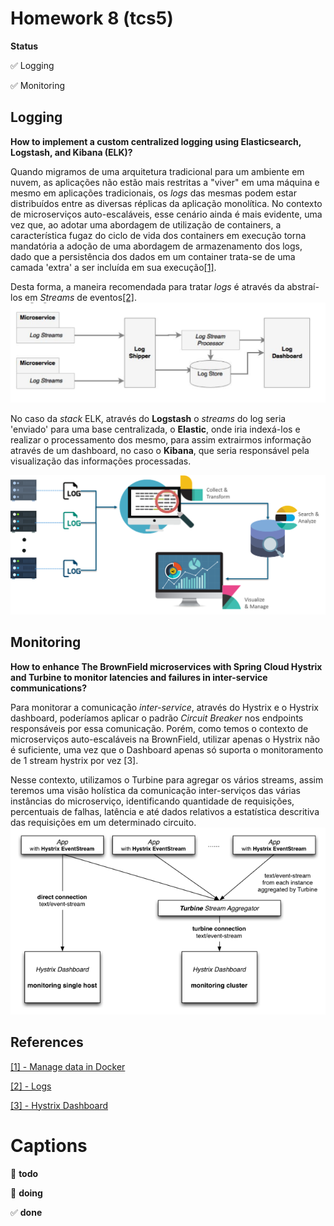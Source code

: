 Homework 8 (tcs5)
=========

**Status**

:white_check_mark: Logging

:white_check_mark: Monitoring

 ## Logging
 
 __How to implement a custom centralized logging using Elasticsearch, Logstash, and Kibana (ELK)?__

Quando migramos de uma arquitetura tradicional para um ambiente em nuvem, as aplicações não estão mais restritas a "viver" em uma máquina e mesmo em aplicações tradicionais, os _logs_ das mesmas podem estar distribuídos entre as diversas réplicas da aplicação monolítica.
No contexto de microserviços auto-escaláveis, esse cenário ainda é mais evidente, uma vez que, ao adotar uma abordagem de utilização de containers, a característica fugaz do ciclo de vida dos containers em execução torna mandatória a adoção de uma abordagem de armazenamento dos logs, dado que a persistência dos dados em um container trata-se de uma camada 'extra' a ser incluída em sua execução[[1]][volumes]. 

Desta forma, a maneira recomendada para tratar _logs_ é através da abstraí-los em _Streams_ de eventos[[2]][21apps].
![logarch][logarch]

No caso da _stack_ ELK, através do **Logstash** o  _streams_ do log seria 'enviado' para uma base centralizada, o **Elastic**, onde iria indexá-los e realizar o processamento dos mesmo, para assim extrairmos informação através de um dashboard, no caso o **Kibana**, que seria responsável pela visualização das informações processadas.

![elk][elk] 

## Monitoring

__How to enhance The BrownField microservices with Spring Cloud Hystrix and Turbine to monitor latencies and failures in inter-service communications?__

Para monitorar a comunicação _inter-service_, através do Hystrix e o Hystrix dashboard, poderíamos aplicar o padrão _Circuit Breaker_ nos endpoints responsáveis por essa comunicação. Porém, como temos o contexto de microserviços auto-escaláveis na BrownField, utilizar apenas o Hystrix não é suficiente, uma vez que o Dashboard apenas só suporta o monitoramento de 1 stream hystrix por vez [3].

Nesse contexto, utilizamos o Turbine para agregar os vários streams, assim teremos uma visão holística da comunicação inter-serviços das várias instâncias do microserviço, identificando quantidade de requisições, percentuais de falhas, latência e até dados relativos a estatística descritiva das requisições em um determinado circuito.
![turbine][turbine]

## References
[[1] - Manage data in Docker][volumes]

[[2] - Logs][21apps]

[[3] - Hystrix Dashboard][hystrix]

Captions
=========
:red_circle: **todo**

:large_blue_circle: **doing**

:white_check_mark: **done**

[volumes]: https://docs.docker.com/storage/
[21apps]: https://12factor.net/logs
[hystrix]: https://github.com/Netflix-Skunkworks/hystrix-dashboard/wiki

[logarch]: https://github.com/tacsio/IF1007-HW/raw/master/hw8/img/arch.png
[elk]: https://github.com/tacsio/IF1007-HW/raw/master/hw8/img/elk.png
[turbine]: https://github.com/tacsio/IF1007-HW/raw/master/hw8/img/turbine.png
